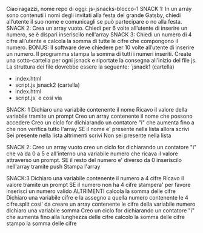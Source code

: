 Ciao ragazzi,
nome repo di oggi: js-jsnacks-blocco-1
SNACK 1:
In un array sono contenuti i nomi degli invitati alla festa del grande Gatsby, chiedi all’utente il suo nome e comunicagli se può partecipare o no alla festa.
SNACK 2:
Crea un array vuoto.
Chiedi per 6 volte all’utente di inserire un numero, se è dispari inseriscilo nell'array
SNACK 3:
Chiedi un numero di 4 cifre all’utente
e calcola la somma di tutte le cifre che compongono il numero.
BONUS:
Il software deve chiedere per 10 volte all’utente di inserire un numero.
Il programma stampa la somma di tutti i numeri inseriti.
Create una sotto-cartella per ogni jsnack e riportate la consegna all'inizio del file js.
La struttura dei file dovrebbe essere la seguente:
`jsnack1 (cartella)
- index.html
- script.js
jsnack2 (cartella)
- index.html
- script.js`
e così via


SNACK: 1
Dichiaro una variabile contenente il nome
Ricavo il valore della variabile tramite un prompt
Creo un array contenente il nome che possono accedere
Creo un ciclo for dichiarando un contatore "i" che aumenta fino a che non verifica tutto l'array 
    SE
        il nome e' presente nella lista
    allora scrivi
        Sei presente nella lista
    altrimenti scrivi
        Non sei presente nella lista

SNACK 2:
Creo un array vuoto
creo un ciclo for dichiarando un contatore "i" che va da 0 a 5
e all'interno una variabile numero che ricava il valore attraverso 
un prompt.
    SE
        il resto del numero e' diverso da 0 
        inseriscilo nell'array tramite push
Stampa l'array

SNACK:3
Dichiaro una variabile contenente il numero a 4 cifre
Ricavo il valore tramite un prompt
    SE il numero non ha 4 cifre 
        stampera' per favore inserisci un numero valido
    ALTRIMENTI
        calcola la somma delle cifre
        Dichiaro una variabile cifre e la assegno a quella
        numero contenente le 4 cifre.split
        cosi' da creare un array contenente le cifre della 
        variabile numero
        dichiaro una variabile somma
        Creo un ciclo for dichiarando un contatore "i" che aumenta fino alla lunghezza delle cifre
        calcolo la somma delle cifre
        stampo la somma delle cifre